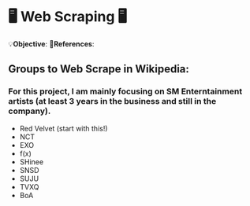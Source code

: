 # 🖥 Web Scraping 🖥

💡**Objective**: 
📜**References**:

## Groups to Web Scrape in Wikipedia:
### For this project, I am mainly focusing on SM Enterntainment artists (at least 3 years in the business and still in the company).

- Red Velvet (start with this!)
- NCT
- EXO
- f(x)
- SHinee
- SNSD
- SUJU
- TVXQ
- BoA

